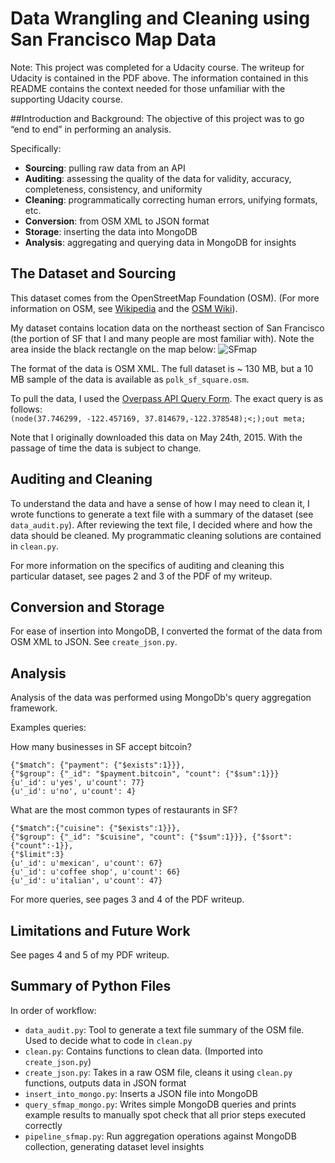 # Data Wrangling and Cleaning using San Francisco Map Data

Note: This project was completed for a Udacity course. The writeup for Udacity is contained in the PDF above. The information contained in this README contains the context needed for those unfamiliar with the supporting Udacity course.

##Introduction and Background:
The objective of this project was to go “end to end” in performing an analysis.

Specifically:
*	**Sourcing**: pulling raw data from an API
*	**Auditing**: assessing the quality of the data for validity, accuracy, completeness, consistency, and uniformity
*	**Cleaning**: programmatically correcting human errors, unifying formats, etc.
*	**Conversion**: from OSM XML to JSON format
*	**Storage**: inserting the data into MongoDB
*	**Analysis**: aggregating and querying data in MongoDB for insights

## The Dataset and Sourcing
This dataset comes from the OpenStreetMap Foundation (OSM). (For more information on OSM, see [Wikipedia](https://en.wikipedia.org/wiki/OpenStreetMap) and the [OSM Wiki](http://wiki.openstreetmap.org/wiki/Main_Page)).

My dataset contains location data on the northeast section of San Francisco (the portion of SF that I and many people are most familiar with). Note the area inside the black rectangle on the map below:
![SFmap](http://i.imgur.com/weR1Hi9.png)

The format of the data is OSM XML. The full dataset is ~ 130 MB, but a 10 MB sample of the data is available as `polk_sf_square.osm`.

To pull the data, I used the [Overpass API Query Form](http://overpass-api.de/query_form.html). The exact query is as follows:  
`(node(37.746299, -122.457169, 37.814679,-122.378548);<;);out meta;`

Note that I originally downloaded this data on May 24th, 2015. With the passage of time the data is subject to change.

## Auditing and Cleaning
To understand the data and have a sense of how I may need to clean it, I wrote functions to generate a text file with a summary of the dataset (see `data_audit.py`). After reviewing the text file, I decided where and how the data should be cleaned. My programmatic cleaning solutions are contained in `clean.py`.

For more information on the specifics of auditing and cleaning this particular dataset, see pages 2 and 3 of the PDF of my writeup.

## Conversion and Storage
For ease of insertion into MongoDB, I converted the format of the data from OSM XML to JSON. See `create_json.py`. 

## Analysis
Analysis of the data was performed using MongoDb's query aggregation framework. 

Examples queries:

How many businesses in SF accept bitcoin?

    {"$match": {"payment": {"$exists":1}}},
    {"$group": {"_id": "$payment.bitcoin", "count": {"$sum":1}}}
    {u'_id': u'yes', u'count': 77}
    {u'_id': u'no', u'count': 4}

What are the most common types of restaurants in SF?

    {"$match":{"cuisine": {"$exists":1}}},
    {"$group": {"_id": "$cuisine", "count": {"$sum":1}}}, {"$sort": {"count":-1}},
    {"$limit":3}
    {u'_id': u'mexican', u'count': 67} 
    {u'_id': u'coffee shop', u'count': 66} 
    {u'_id': u'italian', u'count': 47}

For more queries, see pages 3 and 4 of the PDF writeup.

## Limitations and Future Work
See pages 4 and 5 of my PDF writeup. 

## Summary of Python Files 

In order of workflow:
*   `data_audit.py`: Tool to generate a text file summary of the OSM file.  Used to decide what to code in `clean.py`
*   `clean.py`: Contains functions to clean data. (Imported into `create_json.py`)
*   `create_json.py`: Takes in a raw OSM file, cleans it using `clean.py` functions, outputs data in JSON format
*   `insert_into_mongo.py`: Inserts a JSON file into MongoDB
*   `query_sfmap_mongo.py`: Writes simple MongoDB queries and prints example results to manually spot check that all prior steps executed correctly
*   `pipeline_sfmap.py`: Run aggregation operations against MongoDB collection, generating dataset level insights 
